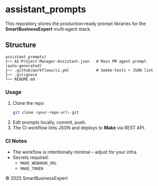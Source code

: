# assistant_prompts

This repository stores the production‑ready prompt libraries for the **SmartBusinessExpert** multi‑agent stack.

## Structure
```
assistant_prompts/
├── AI-Project-Manager-Assistant.json   # Main PM agent prompt (auto‑generated)
├── .github/workflows/ci.yml            # Smoke‑tests + JSON lint
├── .gitignore
└── README.md
```

### Usage
1. Clone the repo  
   ```bash
   git clone <your‑repo‑url>.git
   ```
2. Edit prompts locally, commit, push.  
3. The CI workflow lints JSON and deploys to **Make** via REST API.

### CI Notes
* The workflow is intentionally minimal – adjust for your infra.
* Secrets required:
  * `MAKE_WEBHOOK_URL`
  * `MAKE_TOKEN`

© 2025 SmartBusinessExpert
